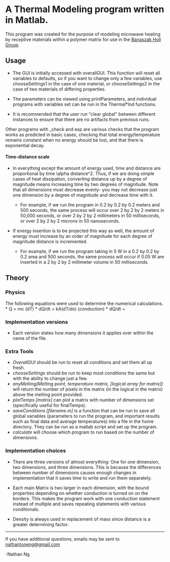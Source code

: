 # A Thermal Modeling program written in Matlab.
This program was created for the purpose of modeling microwave heating by receptive materials within a polymer matrix for use in the [Banaszak Holl Group](http://bhgroup.lsa.umich.edu//). 

## Usage
* The GUI is initially accessed with overallGUI. This function will reset all variables to defaults, so if you want to change only a few variables, use chooseSettings1 in the case of one material, or chooseSettings2 in the case of two materials of differing properties.  

* The parameters can be viewed using printParameters, and individual programs with variables set can be run in the Thermal*Ind functions. 

* It is recommended that the user run "clear global" between different instances to ensure that there are no artifacts from previous runs.

Other programs with _check and exp are various checks that the program works as predicted in basic cases, checking that total energy/temperature remains constant when no energy should be lost, and that there is exponential decay. 

#### Time-distance scale
* In everything except the amount of energy used, time and distance are proportional by time \alpha distance^2. Thus, if we are doing simple cases of heat dissipation, converting distance up by a degree of magnitude means increasing time by two degrees of magnitude. Note that all dimensions must decrease evenly- you may not decrease just one dimension by a degree of magnitude and decrease time with it.

	* For example, if we run the program in 0.2 by 0.2 by 0.2 meters and 500 seconds, the same process will occur over 2 by 2 by 2 meters in 50,000 seconds, or over 2 by 2 by 2 millimeters in 50 milliseconds, or over 2 by 2 by 2 microns in 50 nanoseconds.
	
* If energy insertion is to be projected this way as well, the amount of energy must increase by an order of magnitude for each degree of magnitude distance is incremented. 

	* For example, if we run the program taking in 5 W in a 0.2 by 0.2 by 0.2 area and 500 seconds, the same process will occur if 0.05 W are inserted in a 2 by 2 by 2 millimeter volume in 50 milliseconds.



## Theory

### Physics
The following equations were used to determine the numerical calculations.
	* Q = mc (dT)
	* dQ/dt = kA(dT/dx) (_conduction_)
	* dQ/dt = 

### Implementation versions
* Each version states how many dimensions it applies over within the name of the file.

### Extra Tools
* _OverallGUI_ should be run to reset all conditions and set them all up fresh.
* _chooseSettings_ should be run to keep most conditions the same but with the ability to change just a few.
* _anyMelting(Melting point, temperature matrix, [logical array for matrix])_ will return the number of pixels in the matrix (in the logical in the matrix) above the melting point provided. 
* _plotTemps [matrix]_ can plot a matrix with number of dimensions set (specifically useful for finalTemps).
* _saveConditions [filename.m]_ is a function that can be run to save all global variables (parameters to run the program, and important results such as final data and average temperatures) into a file in the home directory. They can be run as a matlab script and set up the program.
* _calculate_ will choose which program to run based on the number of dimensions. 

### Implementation choices
* There are three versions of almost everything: One for one dimension, two dimensions, and three dimensions. This is because the differences between number of dimensions causes enough changes in implementation that it saves time to write and run them separately.

* Each main Matrix is two larger in each dimension, with the bound properties depending on whether conduction is turned on on the borders. This makes the program work with one conduction statement instead of multiple and saves repeating statements with various conditionals. 

* Density is always used in replacement of mass since distance is a greater determining factor.


---

If you have additional questions, emails may be sent to nathantoneng@gmail.com

-Nathan Ng



